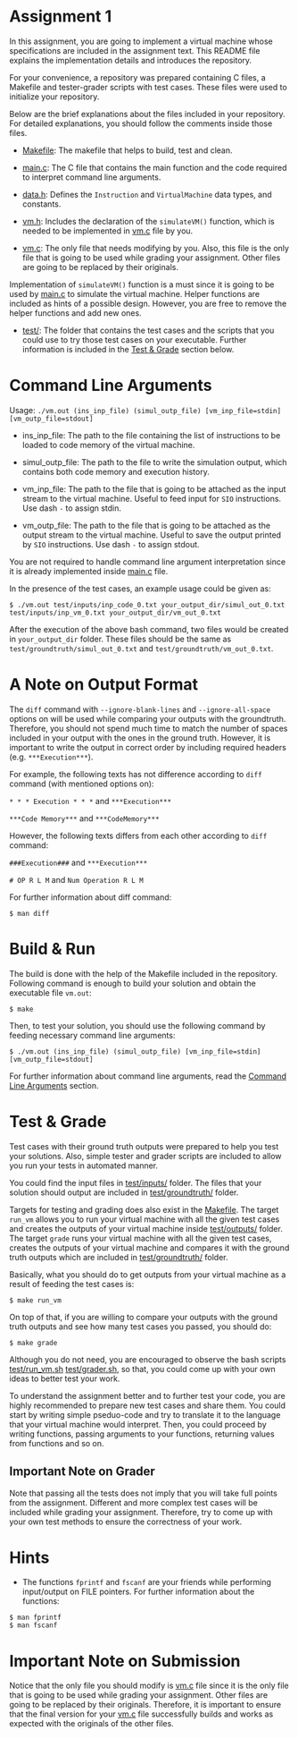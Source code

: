 # Assignment 1
In this assignment, you are going to implement a virtual machine whose specifications are included in the assignment text. This README file explains the implementation details and introduces the repository.

For your convenience, a repository was prepared containing C files, a Makefile and tester-grader scripts with test cases. These files were used to initialize your repository.

Below are the brief explanations about the files included in your repository. For detailed explanations, you should follow the comments inside those files.

* [Makefile](Makefile): The makefile that helps to build, test and clean.

* [main.c](main.c): The C file that contains the main function and the code required to interpret command line arguments.

* [data.h](data.h): Defines the `Instruction` and `VirtualMachine` data types, and constants.

* [vm.h](vm.h): Includes the declaration of the `simulateVM()` function, which is needed to be implemented in [vm.c](vm.c) file by you.

* [vm.c](vm.c): The only file that needs modifying by you. Also, this file is the only file that is going to be used while grading your assignment. Other files are going to be replaced by their originals.

Implementation of `simulateVM()` function is a must since it is going to be used by [main.c](main.c) to simulate the virtual machine. Helper functions are included as hints of a possible design. However, you are free to remove the helper functions and add new ones.

* [test/](test/): The folder that contains the test cases and the scripts that you could use to try those test cases on your executable. Further information is included in the [Test & Grade](#test-&-grade) section below.

# Command Line Arguments
Usage: `./vm.out (ins_inp_file) (simul_outp_file) [vm_inp_file=stdin] [vm_outp_file=stdout]`

* ins_inp_file: The path to the file containing the list of instructions to be loaded to code memory of the virtual machine.

* simul_outp_file: The path to the file to write the simulation output, which contains both code memory and execution history.

* vm_inp_file: The path to the file that is going to be attached as the input stream to the virtual machine. Useful to feed input for `SIO` instructions. Use dash `-` to assign stdin.

* vm_outp_file: The path to the file that is going to be attached as the output stream to the virtual machine. Useful to save the output printed by `SIO` instructions. Use dash `-` to assign stdout.

You are not required to handle command line argument interpretation since it is already implemented inside [main.c](main.c) file.

In the presence of the test cases, an example usage could be given as:
```
$ ./vm.out test/inputs/inp_code_0.txt your_output_dir/simul_out_0.txt test/inputs/inp_vm_0.txt your_output_dir/vm_out_0.txt
```
After the execution of the above bash command, two files would be created in `your_output_dir` folder. These files should be the same as `test/groundtruth/simul_out_0.txt` and `test/groundtruth/vm_out_0.txt`.

# A Note on Output Format
The `diff` command with `--ignore-blank-lines` and `--ignore-all-space` options on will be used while comparing your outputs with the groundtruth. Therefore, you should not spend much time to match the number of spaces included in your output with the ones in the ground truth. However, it is important to write the output in correct order by including required headers (e.g. `***Execution***`).

For example, the following texts has not difference according to `diff` command (with mentioned options on): 

` * * * Execution * * * ` and `***Execution***` 

`***Code Memory***` and `***CodeMemory***` 

However, the following texts differs from each other according to `diff` command: 

`###Execution###` and `***Execution***` 

`# OP R L M` and `Num Operation R L M` 

For further information about diff command:
```
$ man diff
```

# Build & Run
The build is done with the help of the Makefile included in the repository. Following command is enough to build your solution and obtain the executable file `vm.out`:
```
$ make
```
Then, to test your solution, you should use the following command by feeding necessary command line arguments:

```
$ ./vm.out (ins_inp_file) (simul_outp_file) [vm_inp_file=stdin] [vm_outp_file=stdout]
```

For further information about command line arguments, read the [Command Line Arguments](#command-line-arguments) section.

# Test & Grade
Test cases with their ground truth outputs were prepared to help you test your solutions. Also, simple tester and grader scripts are included to allow you run your tests in automated manner.

You could find the input files in [test/inputs/](test/inputs/) folder. The files that your solution should output are included in [test/groundtruth/](test/groundtruth/) folder.

Targets for testing and grading does also exist in the [Makefile](Makefile). The target `run_vm` allows you to run your virtual machine with all the given test cases and creates the outputs of your virtual machine inside [test/outputs/](test/outputs/) folder. The target `grade` runs your virtual machine with all the given test cases, creates the outputs of your virtual machine and compares it with the ground truth outputs which are included in [test/groundtruth/](test/groundtruth/) folder.

Basically, what you should do to get outputs from your virtual machine as a result of feeding the test cases is:
```
$ make run_vm
```

On top of that, if you are willing to compare your outputs with the ground truth outputs and see how many test cases you passed, you should do:
```
$ make grade
```

Although you do not need, you are encouraged to observe the bash scripts [test/run_vm.sh](test/run_vm.sh) [test/grader.sh](test/grader.sh), so that, you could come up with your own ideas to better test your work.

To understand the assignment better and to further test your code, you are highly recommended to prepare new test cases and share them. You could start by writing simple pseduo-code and try to translate it to the language that your virtual machine would interpret. Then, you could proceed by writing functions, passing arguments to your functions, returning values from functions and so on.

## Important Note on Grader
Note that passing all the tests does not imply that you will take full points from the assignment. Different and more complex test cases will be included while grading your assignment. Therefore, try to come up with your own test methods to ensure the correctness of your work.

# Hints
* The functions `fprintf` and `fscanf` are your friends while performing input/output on FILE pointers. For further information about the functions:
```
$ man fprintf
$ man fscanf
```

# Important Note on Submission

Notice that the only file you should modify is [vm.c](vm.c) file since it is the only file that is going to be used while grading your assignment. Other files are going to be replaced by their originals. Therefore, it is important to ensure that the final version for your [vm.c](vm.c) file successfully builds and works as expected with the originals of the other files.
